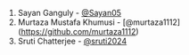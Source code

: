 1. Sayan Ganguly - [@Sayan05](https://github.com/sayan05)
2. Murtaza Mustafa Khumusi - [@murtaza1112] (https://github.com/murtaza1112)
3. Sruti Chatterjee - [@sruti2024](https://github.com/sruti2024)